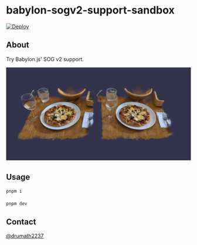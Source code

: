 # babylon-sogv2-support-sandbox

[![Deploy](https://github.com/drumath2237/babylon-sogv2-support-sandbox/actions/workflows/deploy.yml/badge.svg)](https://github.com/drumath2237/babylon-sogv2-support-sandbox/actions/workflows/deploy.yml)

## About

Try Babylon.js' SOG v2 support.

![pizza](./docs/pizza.png)

## Usage

```sh
pnpm i

pnpm dev
```

## Contact

[@drumath2237](https://x.com/ninisan_drumath)

